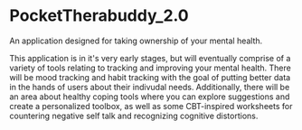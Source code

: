 # PocketTherabuddy_2.0
An application designed for taking ownership of your mental health. 

This application is in it's very early stages, but will eventually comprise of a variety of tools relating to tracking 
and improving your mental health. There will be mood tracking and habit tracking with the goal of putting better data in the hands of users about their indivudal needs. Additionally,
there will be an area about healthy coping tools where you can explore suggestions and create a personalized toolbox, as well as
some CBT-inspired worksheets for countering negative self talk and recognizing cognitive distortions. 


